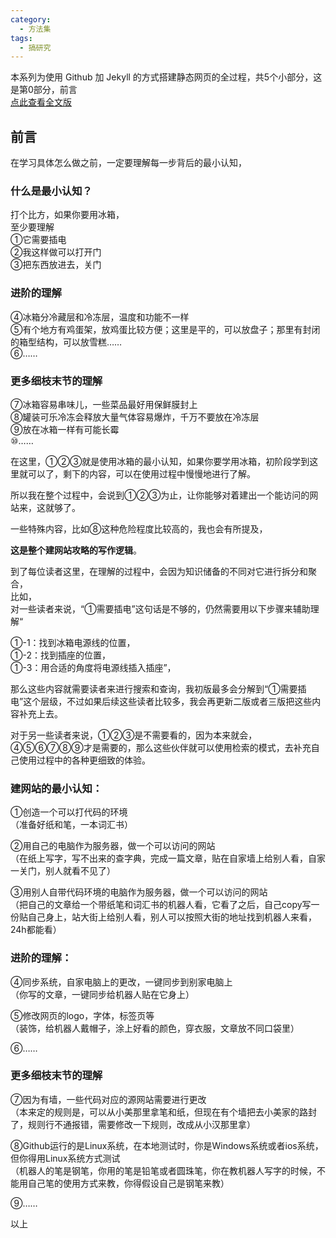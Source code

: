 ```yaml
---
category:
  - 方法集
tags:
  - 搞研究
---
```

本系列为使用 Github 加 Jekyll 的方式搭建静态网页的全过程，共5个小部分，这是第0部分，前言  
[点此查看全文版](https://thzhangbio.github.io/posts/%E5%9B%9B%E4%B8%AA%E7%BA%BF%E7%B4%A2%E5%BB%BA%E5%8D%9A%E5%AE%A2-%E5%85%A8%E6%96%87%E7%89%88/)

## **前言**

在学习具体怎么做之前，一定要理解每一步背后的最小认知，

### **什么是最小认知？**

打个比方，如果你要用冰箱，  
至少要理解  
①它需要插电  
②我这样做可以打开门  
③把东西放进去，关门  

### **进阶的理解**  
④冰箱分冷藏层和冷冻层，温度和功能不一样  
⑤有个地方有鸡蛋架，放鸡蛋比较方便；这里是平的，可以放盘子；那里有封闭的箱型结构，可以放雪糕……  
⑥……

### **更多细枝末节的理解**  
⑦冰箱容易串味儿，一些菜品最好用保鲜膜封上  
⑧罐装可乐冷冻会释放大量气体容易爆炸，千万不要放在冷冻层  
⑨放在冰箱一样有可能长霉  
⑩……

在这里，①②③就是使用冰箱的最小认知，如果你要学用冰箱，初阶段学到这里就可以了，剩下的内容，可以在使用过程中慢慢地进行了解。

所以我在整个过程中，会说到①②③为止，让你能够对着建出一个能访问的网站来，这就够了。 

一些特殊内容，比如⑧这种危险程度比较高的，我也会有所提及，  

**这是整个建网站攻略的写作逻辑**。

到了每位读者这里，在理解的过程中，会因为知识储备的不同对它进行拆分和聚合，  
比如，  
对一些读者来说，“①需要插电”这句话是不够的，仍然需要用以下步骤来辅助理解“

①-1：找到冰箱电源线的位置，  
①-2：找到插座的位置，  
①-3：用合适的角度将电源线插入插座”，

那么这些内容就需要读者来进行搜索和查询，我初版最多会分解到“①需要插电”这个层级，不过如果后续这些读者比较多，我会再更新二版或者三版把这些内容补充上去。

对于另一些读者来说，①②③是不需要看的，因为本来就会，④⑤⑥⑦⑧⑨才是需要的，那么这些伙伴就可以使用检索的模式，去补充自己使用过程中的各种更细致的体验。

### **建网站的最小认知：**  
①创造一个可以打代码的环境  
（准备好纸和笔，一本词汇书）

②用自己的电脑作为服务器，做一个可以访问的网站  
（在纸上写字，写不出来的查字典，完成一篇文章，贴在自家墙上给别人看，自家一关门，别人就看不见了） 

③用别人自带代码环境的电脑作为服务器，做一个可以访问的网站  
（把自己的文章给一个带纸笔和词汇书的机器人看，它看了之后，自己copy写一份贴自己身上，站大街上给别人看，别人可以按照大街的地址找到机器人来看，24h都能看）

### **进阶的理解：**  
④同步系统，自家电脑上的更改，一键同步到别家电脑上  
（你写的文章，一键同步给机器人贴在它身上）  

⑤修改网页的logo，字体，标签页等  
（装饰，给机器人戴帽子，涂上好看的颜色，穿衣服，文章放不同口袋里）

⑥……

### **更多细枝末节的理解**  
⑦因为有墙，一些代码对应的源网站需要进行更改  
（本来定的规则是，可以从小美那里拿笔和纸，但现在有个墙把去小美家的路封了，规则行不通报错，需要修改一下规则，改成从小汉那里拿）

⑧Github运行的是Linux系统，在本地测试时，你是Windows系统或者ios系统，但你得用Linux系统方式测试  
（机器人的笔是钢笔，你用的笔是铅笔或者圆珠笔，你在教机器人写字的时候，不能用自己笔的使用方式来教，你得假设自己是钢笔来教）  

⑨……

以上

